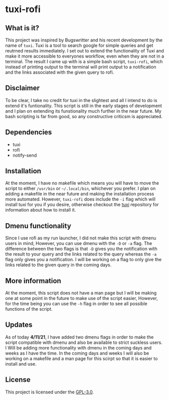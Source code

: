 # tuxi-rofi

## What is it?

This project was inspired by Bugswritter and his recent development by the name of `tuxi`. Tuxi is a tool to search google for simple queries and get reutrned results immediately. I set out to extend the functionality of Tuxi and make it more accessible to everyones workflow, even when they are not in a terminal. The result I came up with is a simple bash script, `tuxi-rofi`, which instead of printing output to the terminal will print output to a notification and the links associated with the given query to rofi.  

## Disclaimer

To be clear, I take no credit for tuxi in the slightest and all I intend to do is extend it's funtionality. This script is still in the early stages of development and I plan on extending its funstionality much further in the near future. My bash scripting is far from good, so any constructive criticsm is appreciated. 

## Dependencies

* tuxi
* rofi
* notify-send

## Installation

At the moment, I have no makefile which means you will have to move the script to either `/usr/bin` or `~/.local/bin`, whichever you prefer. I plan on adding a makefile in the near future and making the installation process more automated. 
However, `tuxi-rofi` does include the `-i` flag which will install tuxi for you if you desire, otherwise checkout the [tuxi](https://github.com/Bugswriter/tuxi) repository for information about how to install it. 

## Dmenu functionality

Since I use rofi as my run launcher, I did not make this script with dmenu users in mind, However, you can use dmenu with the `-D` or `-a` flag. The difference between the two flags is that `-D` gives you the notification with the result to your query and the links related to the query whereas the `-a` flag only gives you a notification. I will be working on a flag to only give the links related to the given query in the coming days. 

## More information

At the moment, this script does not have a man page but I will be making one at some point in the future to make use of the script easier, However, for the time being you can use the `-h` flag in order to see all possible functions of the script. 

## Updates

As of today **4/11/21**, I have added two dmenu flags in order to make the script compatible with dmenu and also be available to strict suckless users. I Will be adding more functionality with dmenu in the coming days and weeks as I have the time. In the coming days and weeks I will also be working on a makefile and a man page for this scirpt so that it is easier to install and use. 

## License

This project is licensed under the [GPL-3.0](./LICENSE).
